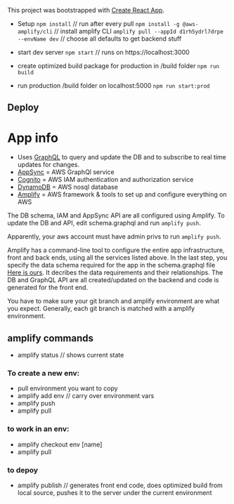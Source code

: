 This project was bootstrapped with [Create React App](https://github.com/facebook/create-react-app).

- Setup
  `npm install` // run after every pull
  `npm install -g @aws-amplify/cli` // install amplify CLI
  `amplify pull --appId d1rh5ydrl7drpe --envName dev` // choose all defaults to get backend stuff

- start dev server
  `npm start` // runs on https://localhost:3000

- create optimized build package for production in /build folder
  `npm run build`

- run production /build folder on localhost:5000
  `npm run start:prod`

## Deploy

# App info

- Uses [GraphQL](https://graphql.org/) to query and update the DB and to subscribe to real time updates for changes.
- [AppSync](https://aws.amazon.com/appsync/) = AWS GraphQl service
- [Cognito](https://aws.amazon.com/cognito/) = AWS IAM authentication and authorization service
- [DynamoDB](https://aws.amazon.com/dynamodb/) = AWS nosql database
- [Amplify](https://aws.amazon.com/amplify/) = AWS framework & tools to set up and configure everything on AWS

The DB schema, IAM and AppSync API are all configured using Amplify. To update the DB and API, edit schema.graphql and run `amplify push`.

Apparently, your aws account must have admin privs to run `amplify push`.

Amplify has a command-line tool to configure the entire app infrastructure, front and back ends, using all the services listed above. In the last step, you specify the data schema required for the app in the schema.graphql file [Here is ours](https://ctlabs.verizon.net/visp-stash/projects/RLP/repos/rla-feature/browse/amplify/backend/api/rlafeature/schema.graphql). It decribes the data requirements and their relationships. The DB and GraphQL API are all created/updated on the backend and code is generated for the front end.

You have to make sure your git branch and amplify environment are what you expect. Generally, each git branch is matched with a amplify environment.

## amplify commands

- amplify status // shows current state

### To create a new env:

- pull environment you want to copy
- amplify add env // carry over environment vars
- amplify push
- amplify pull

### to work in an env:

- amplify checkout env [name]
- amplify pull

### to depoy

- amplify publish // generates front end code, does optimized build from local source, pushes it to the server under the current environment
